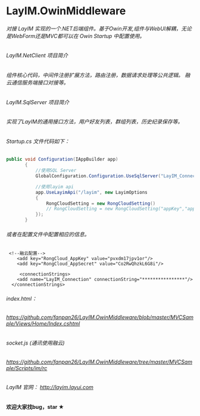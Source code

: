 # LayIM.OwinMiddleware 

###### 对接 LayIM 实现的一个.NET后端组件。基于Owin开发,组件与WebUI解耦，无论是WebForm还是MVC都可以在 Owin Startup 中配置使用。


######  LayIM.NetClient 项目简介

###### 组件核心代码，中间件注册扩展方法，路由注册，数据请求处理等公共逻辑。 融云通信服务端接口对接等。

######  LayIM.SqlServer 项目简介

###### 实现了LayIM的通用接口方法，用户好友列表，群组列表，历史纪录保存等。

###### Startup.cs 文件代码如下：

 ```C#
 public void Configuration(IAppBuilder app)
        {
            //使用SQL Server
            GlobalConfiguration.Configuration.UseSqlServer("LayIM_Connection");

            //使用layim api 
            app.UseLayimApi("/layim", new LayimOptions
            {
                RongCloudSetting = new RongCloudSetting()
                // RongCloudSetting = new RongCloudSetting("appKey","appSecret");
            });
        }
 ```
###### 或者在配置文件中配置相应的信息。

```
 <!--融云配置-->
    <add key="RongCloud_AppKey" value="pvxdm17jpv1or"/>
    <add key="RongCloud_AppSecret" value="Co2RwQhzkL6G8i"/>
    
     <connectionStrings>
    <add name="LayIM_Connection" connectionString="****************"/>
  </connectionStrings>
```

###### index.html：
###### https://github.com/fanpan26/LayIM.OwinMiddleware/blob/master/MVCSample/Views/Home/Index.cshtml

###### socket.js (通讯使用融云)
###### https://github.com/fanpan26/LayIM.OwinMiddleware/tree/master/MVCSample/Scripts/im/rc

###### LayIM 官网： http://layim.layui.com

#### 欢迎大家找bug，star ★
